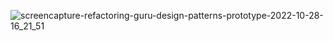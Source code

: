 ![screencapture-refactoring-guru-design-patterns-prototype-2022-10-28-16_21_51](https://user-images.githubusercontent.com/58219688/198606999-12691588-a7ae-45a7-9a30-58c0ec3278c4.png)

